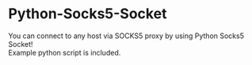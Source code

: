 # Python-Socks5-Socket
You can connect to any host via SOCKS5 proxy by using Python Socks5 Socket!<br />
Example python script is included.

